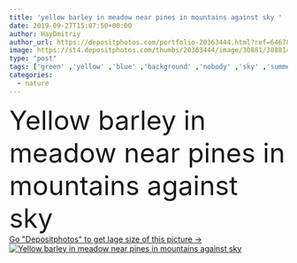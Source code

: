 ```yaml
---
title: 'yellow barley in meadow near pines in mountains against sky '
date: 2019-09-27T15:07:50+00:00
author: HayDmitriy
author_url: https://depositphotos.com/portfolio-20363444.html?ref=64678756
image: https://st4.depositphotos.com/thumbs/20363444/image/30881/308814092/api_thumb_450.jpg?forcejpeg=true
type: "post"
tags: ['green' ,'yellow' ,'blue' ,'background' ,'nobody' ,'sky' ,'summer' ,'meadow' ,'lawn' ,'outdoors' ,'field' ,'nature' ,'environment' ,'plants' ,'flora' ,'golden' ,'natural' ,'silhouette' ,'landscape' ,'tranquil' ,'trees' ,'backdrop' ,'mountains' ,'scenery' ,'scenic' ,'ukraine' ,'outside' ,'spruce' ,'barley' ,'daylight' ,'Carpathians' ,'evergreen' ,'pines' ,'daytime' ,'summertime' ,'firs' ,'peaks' ,'copy space' ,'no people' ,'Carpathian Mountains' ,'mountain valley' ]
categories: 
  - nature
---
```

<div aling="center">
            <font size="60"> Yellow barley in meadow near pines in mountains against sky</font>   
</div>
<div>
    <a href='https://depositphotos.com/308814092/stock-photo-yellow-barley-meadow-pines-mountains.html?ref=64678756' target=_blank > Go "Depositphotos" to get lage size of this picture ->
        <img href='https://depositphotos.com/308814092/stock-photo-yellow-barley-meadow-pines-mountains.html?ref=64678756' src='https://st4.depositphotos.com/20363444/30881/i/950/depositphotos_308814092-stock-photo-yellow-barley-meadow-pines-mountains.jpg?forcejpeg=true' alt='Yellow barley in meadow near pines in mountains against sky' >
    </a>
</div>
